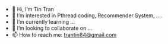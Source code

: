 - 👋 Hi, I’m Tin Tran
- 👀 I’m interested in Pthread coding, Recommender System, ....
- 🌱 I’m currently learning ...
- 💞️ I’m looking to collaborate on ...
- 📫 How to reach me: trantin84@gmail.com

<!---
Trantin84/Trantin84 is a ✨ special ✨ repository because its `README.md` (this file) appears on your GitHub profile.
You can click the Preview link to take a look at your changes.
--->
